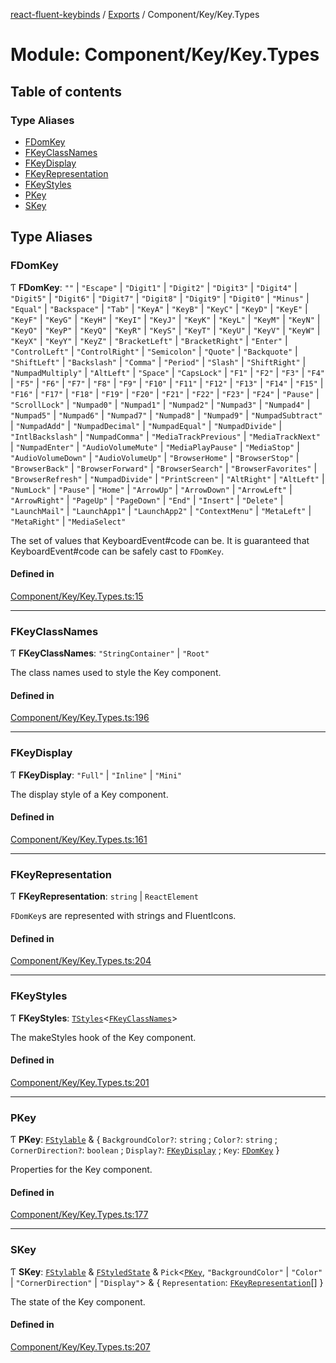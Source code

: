 [react-fluent-keybinds](../README.md) / [Exports](../modules.md) / Component/Key/Key.Types

# Module: Component/Key/Key.Types

## Table of contents

### Type Aliases

- [FDomKey](key.md#fdomkey)
- [FKeyClassNames](key.md#fkeyclassnames)
- [FKeyDisplay](key.md#fkeydisplay)
- [FKeyRepresentation](key.md#fkeyrepresentation)
- [FKeyStyles](key.md#fkeystyles)
- [PKey](key.md#pkey)
- [SKey](key.md#skey)

## Type Aliases

### FDomKey

Ƭ **FDomKey**: ``""`` \| ``"Escape"`` \| ``"Digit1"`` \| ``"Digit2"`` \| ``"Digit3"`` \| ``"Digit4"`` \| ``"Digit5"`` \| ``"Digit6"`` \| ``"Digit7"`` \| ``"Digit8"`` \| ``"Digit9"`` \| ``"Digit0"`` \| ``"Minus"`` \| ``"Equal"`` \| ``"Backspace"`` \| ``"Tab"`` \| ``"KeyA"`` \| ``"KeyB"`` \| ``"KeyC"`` \| ``"KeyD"`` \| ``"KeyE"`` \| ``"KeyF"`` \| ``"KeyG"`` \| ``"KeyH"`` \| ``"KeyI"`` \| ``"KeyJ"`` \| ``"KeyK"`` \| ``"KeyL"`` \| ``"KeyM"`` \| ``"KeyN"`` \| ``"KeyO"`` \| ``"KeyP"`` \| ``"KeyQ"`` \| ``"KeyR"`` \| ``"KeyS"`` \| ``"KeyT"`` \| ``"KeyU"`` \| ``"KeyV"`` \| ``"KeyW"`` \| ``"KeyX"`` \| ``"KeyY"`` \| ``"KeyZ"`` \| ``"BracketLeft"`` \| ``"BracketRight"`` \| ``"Enter"`` \| ``"ControlLeft"`` \| ``"ControlRight"`` \| ``"Semicolon"`` \| ``"Quote"`` \| ``"Backquote"`` \| ``"ShiftLeft"`` \| ``"Backslash"`` \| ``"Comma"`` \| ``"Period"`` \| ``"Slash"`` \| ``"ShiftRight"`` \| ``"NumpadMultiply"`` \| ``"AltLeft"`` \| ``"Space"`` \| ``"CapsLock"`` \| ``"F1"`` \| ``"F2"`` \| ``"F3"`` \| ``"F4"`` \| ``"F5"`` \| ``"F6"`` \| ``"F7"`` \| ``"F8"`` \| ``"F9"`` \| ``"F10"`` \| ``"F11"`` \| ``"F12"`` \| ``"F13"`` \| ``"F14"`` \| ``"F15"`` \| ``"F16"`` \| ``"F17"`` \| ``"F18"`` \| ``"F19"`` \| ``"F20"`` \| ``"F21"`` \| ``"F22"`` \| ``"F23"`` \| ``"F24"`` \| ``"Pause"`` \| ``"ScrollLock"`` \| ``"Numpad0"`` \| ``"Numpad1"`` \| ``"Numpad2"`` \| ``"Numpad3"`` \| ``"Numpad4"`` \| ``"Numpad5"`` \| ``"Numpad6"`` \| ``"Numpad7"`` \| ``"Numpad8"`` \| ``"Numpad9"`` \| ``"NumpadSubtract"`` \| ``"NumpadAdd"`` \| ``"NumpadDecimal"`` \| ``"NumpadEqual"`` \| ``"NumpadDivide"`` \| ``"IntlBackslash"`` \| ``"NumpadComma"`` \| ``"MediaTrackPrevious"`` \| ``"MediaTrackNext"`` \| ``"NumpadEnter"`` \| ``"AudioVolumeMute"`` \| ``"MediaPlayPause"`` \| ``"MediaStop"`` \| ``"AudioVolumeDown"`` \| ``"AudioVolumeUp"`` \| ``"BrowserHome"`` \| ``"BrowserStop"`` \| ``"BrowserBack"`` \| ``"BrowserForward"`` \| ``"BrowserSearch"`` \| ``"BrowserFavorites"`` \| ``"BrowserRefresh"`` \| ``"NumpadDivide"`` \| ``"PrintScreen"`` \| ``"AltRight"`` \| ``"AltLeft"`` \| ``"NumLock"`` \| ``"Pause"`` \| ``"Home"`` \| ``"ArrowUp"`` \| ``"ArrowDown"`` \| ``"ArrowLeft"`` \| ``"ArrowRight"`` \| ``"PageUp"`` \| ``"PageDown"`` \| ``"End"`` \| ``"Insert"`` \| ``"Delete"`` \| ``"LaunchMail"`` \| ``"LaunchApp1"`` \| ``"LaunchApp2"`` \| ``"ContextMenu"`` \| ``"MetaLeft"`` \| ``"MetaRight"`` \| ``"MediaSelect"``

The set of values that KeyboardEvent#code can be.
It is guaranteed that KeyboardEvent#code can be
safely cast to `FDomKey`.

#### Defined in

[Component/Key/Key.Types.ts:15](https://github.com/GageSorrell/FluentReactKeybinds/blob/b173d2b/Source/Component/Key/Key.Types.ts#L15)

___

### FKeyClassNames

Ƭ **FKeyClassNames**: ``"StringContainer"`` \| ``"Root"``

The class names used to style the Key component.

#### Defined in

[Component/Key/Key.Types.ts:196](https://github.com/GageSorrell/FluentReactKeybinds/blob/b173d2b/Source/Component/Key/Key.Types.ts#L196)

___

### FKeyDisplay

Ƭ **FKeyDisplay**: ``"Full"`` \| ``"Inline"`` \| ``"Mini"``

The display style of a Key component.

#### Defined in

[Component/Key/Key.Types.ts:161](https://github.com/GageSorrell/FluentReactKeybinds/blob/b173d2b/Source/Component/Key/Key.Types.ts#L161)

___

### FKeyRepresentation

Ƭ **FKeyRepresentation**: `string` \| `ReactElement`

`FDomKey`s are represented with strings and FluentIcons.

#### Defined in

[Component/Key/Key.Types.ts:204](https://github.com/GageSorrell/FluentReactKeybinds/blob/b173d2b/Source/Component/Key/Key.Types.ts#L204)

___

### FKeyStyles

Ƭ **FKeyStyles**: [`TStyles`](Utility_Utility_Types.md#tstyles)\<[`FKeyClassNames`](key.md#fkeyclassnames)\>

The makeStyles hook of the Key component.

#### Defined in

[Component/Key/Key.Types.ts:201](https://github.com/GageSorrell/FluentReactKeybinds/blob/b173d2b/Source/Component/Key/Key.Types.ts#L201)

___

### PKey

Ƭ **PKey**: [`FStylable`](Utility_Utility_Types.md#fstylable) & \{ `BackgroundColor?`: `string` ; `Color?`: `string` ; `CornerDirection?`: `boolean` ; `Display?`: [`FKeyDisplay`](key.md#fkeydisplay) ; `Key`: [`FDomKey`](key.md#fdomkey)  }

Properties for the Key component.

#### Defined in

[Component/Key/Key.Types.ts:177](https://github.com/GageSorrell/FluentReactKeybinds/blob/b173d2b/Source/Component/Key/Key.Types.ts#L177)

___

### SKey

Ƭ **SKey**: [`FStylable`](Utility_Utility_Types.md#fstylable) & [`FStyledState`](../interfaces/Utility_Utility_Types.FStyledState.md) & `Pick`\<[`PKey`](key.md#pkey), ``"BackgroundColor"`` \| ``"Color"`` \| ``"CornerDirection"`` \| ``"Display"``\> & \{ `Representation`: [`FKeyRepresentation`](key.md#fkeyrepresentation)[]  }

The state of the Key component.

#### Defined in

[Component/Key/Key.Types.ts:207](https://github.com/GageSorrell/FluentReactKeybinds/blob/b173d2b/Source/Component/Key/Key.Types.ts#L207)
